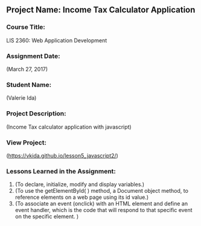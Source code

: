 ## Project Name:  Income Tax Calculator Application

### Course Title:
LIS 2360:  Web Application Development

### Assignment Date:  
(March 27, 2017)

### Student Name:  
(Valerie Ida)

### Project Description:
(Income Tax calculator application with javascript)

### View Project:
(https://vkida.github.io/lesson5_javascript2/)

### Lessons Learned in the Assignment:
1. (To declare, initialize, modify and display variables.)
2. (To use the getElementById( ) method, a Document object method, to reference elements
on a web page using its id value.)
3. (To associate an event (onclick) with an HTML element and define an event handler, which
is the code that will respond to that specific event on the specific element.
)
